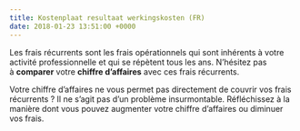 ```yaml
---
title: Kostenplaat resultaat werkingskosten (FR)
date: 2018-01-23 13:51:00 +0000
---
```

Les frais récurrents sont les frais opérationnels qui sont inhérents à votre activité professionnelle et qui se répètent tous les ans. N’hésitez pas à **comparer** votre **chiffre d’affaires** avec ces frais récurrents.

Votre chiffre d’affaires ne vous permet pas directement de couvrir vos frais récurrents ? Il ne s’agit pas d’un problème insurmontable. Réfléchissez à la manière dont vous pouvez augmenter votre chiffre d’affaires ou diminuer vos frais.